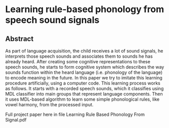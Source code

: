 # Learning rule-based phonology from speech sound signals

## Abstract
As part of language acquisition, the child receives a lot of sound signals, he interprets those speech sounds and associates them to sounds he has already heard. After creating some cognitive representations to these speech sounds, he starts to form cognitive system which describes the way sounds function within the heard language (i.e. phonology of the language) to encode meaning in the future. In this paper we try to imitate this learning procedure artificially, using a computer code. This learning process works as follows. It starts with a recorded speech sounds, which it classifies using MDL classifier into main groups that represent language components. Then it uses MDL-based algorithm to learn some simple phonological rules, like vowel harmony, from the processed input. 

 Full project paper here in file Learning Rule Based Phonology From Signal.pdf
